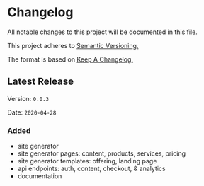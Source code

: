 # <i class="fas fa-fw fa-book-open"></i>Changelog

All notable changes to this project will be documented in this file.

This project adheres to [Semantic Versioning.](https://semver.org/spec/v2.0.0.html)

The format is based on [Keep A Changelog.](https://keepachangelog.com/en/1.0.0/)

## Latest Release

Version: `0.0.3`

Date: `2020-04-28`

### Added

- site generator
- site generator pages: content, products, services, pricing
- site generator templates: offering, landing page
- api endpoints: auth, content, checkout, & analytics
- documentation